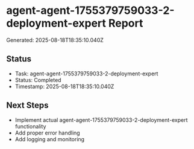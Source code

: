 # agent-agent-1755379759033-2-deployment-expert Report

Generated: 2025-08-18T18:35:10.040Z

## Status
- Task: agent-agent-1755379759033-2-deployment-expert
- Status: Completed
- Timestamp: 2025-08-18T18:35:10.040Z

## Next Steps
- Implement actual agent-agent-1755379759033-2-deployment-expert functionality
- Add proper error handling
- Add logging and monitoring
